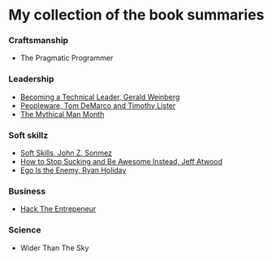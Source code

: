 My collection of the book summaries 
=================================

### Craftsmanship
* The Pragmatic Programmer

### Leadership
* [Becoming a Technical Leader,  Gerald Weinberg](summaries/becoming-a-technical-leader.md)
* [Peopleware, Tom DeMarco and Timothy Lister](summaries/peopleware.md)
* [The Mythical Man Month ](summares/../summaries/the-mythical-man-month.md)

### Soft skillz
* [Soft Skills, John Z. Sonmez](summaries/soft-skills.md)
* [How to Stop Sucking and Be Awesome Instead, Jeff Atwood](summaries/how-to-stop-sucking-and-be-awesome-instead.md)
* [Ego Is the Enemy, Ryan Holiday](summaries/ego-is-the-enemy.md)

### Business
* [Hack The Entrepeneur](summaries/hack-the-entrepreneur.md)

### Science
* Wider Than The Sky
